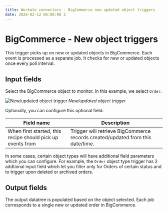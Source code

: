 ```yaml
---
title: Workato connectors - BigCommerce new updated object triggers
date: 2020-02-12 06:00:00 Z
---
```


# BigCommerce - New object triggers
This trigger picks up on new or updated objects in BigCommerce. Each event is processed as a separate job. It checks for new or updated objects once every poll interval.

## Input fields
Select the BigCommerce object to monitor. In this example, we select `Order`.

![New/updated object trigger](~@img/bigcommerce/new-updated-object-trigger.png)
*New/updated object trigger*

Optionally, you can configure this optional field:

| Field name | Description |
|---|---|
| When first started, this recipe should pick up events from | Trigger will retrieve BigCommerce records created/updated from this date/time. |

In some cases, certain object types will have additional field parameters which you can configure. For example, the `Order` object type trigger has 2 addtional input field which let you filter only for Orders of certain status and to trigger upon deleted or archived orders.

## Output fields

The output datatree is populated based on the object selected. Each job corresponds to a single new or updated order in BigCommerce.
